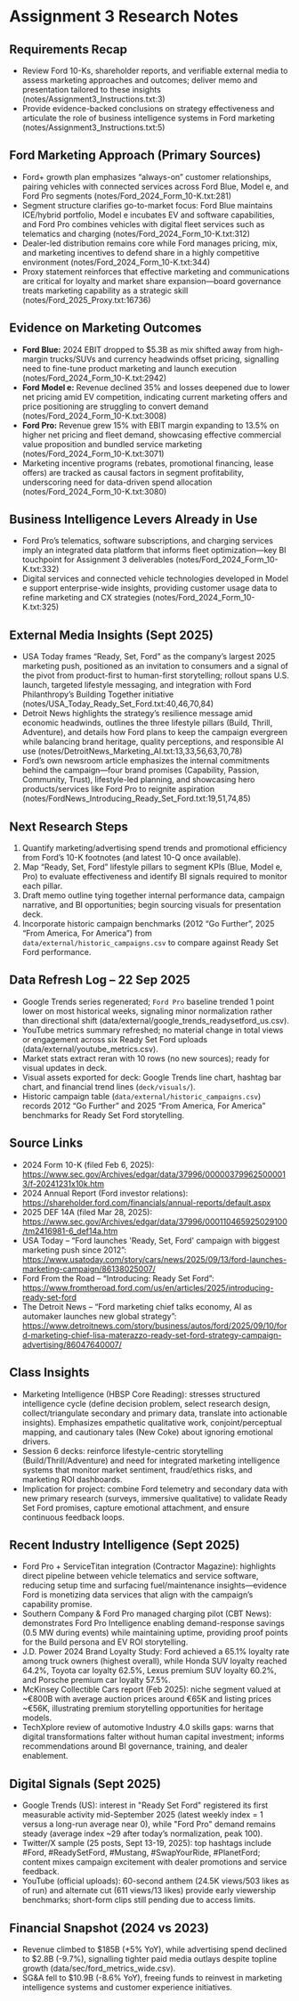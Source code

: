 # Assignment 3 Research Notes

## Requirements Recap
- Review Ford 10-Ks, shareholder reports, and verifiable external media to assess marketing approaches and outcomes; deliver memo and presentation tailored to these insights (notes/Assignment3_Instructions.txt:3)
- Provide evidence-backed conclusions on strategy effectiveness and articulate the role of business intelligence systems in Ford marketing (notes/Assignment3_Instructions.txt:5)

## Ford Marketing Approach (Primary Sources)
- Ford+ growth plan emphasizes “always-on” customer relationships, pairing vehicles with connected services across Ford Blue, Model e, and Ford Pro segments (notes/Ford_2024_Form_10-K.txt:281)
- Segment structure clarifies go-to-market focus: Ford Blue maintains ICE/hybrid portfolio, Model e incubates EV and software capabilities, and Ford Pro combines vehicles with digital fleet services such as telematics and charging (notes/Ford_2024_Form_10-K.txt:312)
- Dealer-led distribution remains core while Ford manages pricing, mix, and marketing incentives to defend share in a highly competitive environment (notes/Ford_2024_Form_10-K.txt:344)
- Proxy statement reinforces that effective marketing and communications are critical for loyalty and market share expansion—board governance treats marketing capability as a strategic skill (notes/Ford_2025_Proxy.txt:16736)

## Evidence on Marketing Outcomes
- **Ford Blue:** 2024 EBIT dropped to $5.3B as mix shifted away from high-margin trucks/SUVs and currency headwinds offset pricing, signalling need to fine-tune product marketing and launch execution (notes/Ford_2024_Form_10-K.txt:2942)
- **Ford Model e:** Revenue declined 35% and losses deepened due to lower net pricing amid EV competition, indicating current marketing offers and price positioning are struggling to convert demand (notes/Ford_2024_Form_10-K.txt:3008)
- **Ford Pro:** Revenue grew 15% with EBIT margin expanding to 13.5% on higher net pricing and fleet demand, showcasing effective commercial value proposition and bundled service marketing (notes/Ford_2024_Form_10-K.txt:3071)
- Marketing incentive programs (rebates, promotional financing, lease offers) are tracked as causal factors in segment profitability, underscoring need for data-driven spend allocation (notes/Ford_2024_Form_10-K.txt:3080)

## Business Intelligence Levers Already in Use
- Ford Pro’s telematics, software subscriptions, and charging services imply an integrated data platform that informs fleet optimization—key BI touchpoint for Assignment 3 deliverables (notes/Ford_2024_Form_10-K.txt:332)
- Digital services and connected vehicle technologies developed in Model e support enterprise-wide insights, providing customer usage data to refine marketing and CX strategies (notes/Ford_2024_Form_10-K.txt:325)

## External Media Insights (Sept 2025)
- USA Today frames “Ready, Set, Ford” as the company’s largest 2025 marketing push, positioned as an invitation to consumers and a signal of the pivot from product-first to human-first storytelling; rollout spans U.S. launch, targeted lifestyle messaging, and integration with Ford Philanthropy’s Building Together initiative (notes/USA_Today_Ready_Set_Ford.txt:40,46,70,84)
- Detroit News highlights the strategy’s resilience message amid economic headwinds, outlines the three lifestyle pillars (Build, Thrill, Adventure), and details how Ford plans to keep the campaign evergreen while balancing brand heritage, quality perceptions, and responsible AI use (notes/DetroitNews_Marketing_AI.txt:13,33,56,63,70,78)
- Ford’s own newsroom article emphasizes the internal commitments behind the campaign—four brand promises (Capability, Passion, Community, Trust), lifestyle-led planning, and showcasing hero products/services like Ford Pro to reignite aspiration (notes/FordNews_Introducing_Ready_Set_Ford.txt:19,51,74,85)

## Next Research Steps
1. Quantify marketing/advertising spend trends and promotional efficiency from Ford’s 10-K footnotes (and latest 10-Q once available).
2. Map “Ready, Set, Ford” lifestyle pillars to segment KPIs (Blue, Model e, Pro) to evaluate effectiveness and identify BI signals required to monitor each pillar.
3. Draft memo outline tying together internal performance data, campaign narrative, and BI opportunities; begin sourcing visuals for presentation deck.
4. Incorporate historic campaign benchmarks (2012 “Go Further”, 2025 “From America, For America”) from `data/external/historic_campaigns.csv` to compare against Ready Set Ford performance.

## Data Refresh Log – 22 Sep 2025
- Google Trends series regenerated; `Ford Pro` baseline trended 1 point lower on most historical weeks, signaling minor normalization rather than directional shift (data/external/google_trends_readysetford_us.csv).
- YouTube metrics summary refreshed; no material change in total views or engagement across six Ready Set Ford uploads (data/external/youtube_metrics.csv).
- Market stats extract reran with 10 rows (no new sources); ready for visual updates in deck.
- Visual assets exported for deck: Google Trends line chart, hashtag bar chart, and financial trend lines (`deck/visuals/`).
- Historic campaign table (`data/external/historic_campaigns.csv`) records 2012 “Go Further” and 2025 “From America, For America” benchmarks for Ready Set Ford storytelling.

## Source Links
- 2024 Form 10-K (filed Feb 6, 2025): https://www.sec.gov/Archives/edgar/data/37996/000003799625000013/f-20241231x10k.htm
- 2024 Annual Report (Ford investor relations): https://shareholder.ford.com/financials/annual-reports/default.aspx
- 2025 DEF 14A (filed Mar 28, 2025): https://www.sec.gov/Archives/edgar/data/37996/000110465925029100/tm2416981-6_def14a.htm
- USA Today – “Ford launches 'Ready, Set, Ford' campaign with biggest marketing push since 2012”: https://www.usatoday.com/story/cars/news/2025/09/13/ford-launches-marketing-campaign/86138025007/
- Ford From the Road – “Introducing: Ready Set Ford”: https://www.fromtheroad.ford.com/us/en/articles/2025/introducing-ready-set-ford
- The Detroit News – “Ford marketing chief talks economy, AI as automaker launches new global strategy”: https://www.detroitnews.com/story/business/autos/ford/2025/09/10/ford-marketing-chief-lisa-materazzo-ready-set-ford-strategy-campaign-advertising/86047640007/

## Class Insights
- Marketing Intelligence (HBSP Core Reading): stresses structured intelligence cycle (define decision problem, select research design, collect/triangulate secondary and primary data, translate into actionable insights). Emphasizes empathetic qualitative work, conjoint/perceptual mapping, and cautionary tales (New Coke) about ignoring emotional drivers.
- Session 6 decks: reinforce lifestyle-centric storytelling (Build/Thrill/Adventure) and need for integrated marketing intelligence systems that monitor market sentiment, fraud/ethics risks, and marketing ROI dashboards.
- Implication for project: combine Ford telemetry and secondary data with new primary research (surveys, immersive qualitative) to validate Ready Set Ford promises, capture emotional attachment, and ensure continuous feedback loops.

## Recent Industry Intelligence (Sept 2025)
- Ford Pro + ServiceTitan integration (Contractor Magazine): highlights direct pipeline between vehicle telematics and service software, reducing setup time and surfacing fuel/maintenance insights—evidence Ford is monetizing data services that align with the campaign’s capability promise.
- Southern Company & Ford Pro managed charging pilot (CBT News): demonstrates Ford Pro Intelligence enabling demand-response savings (0.5 MW during events) while maintaining uptime, providing proof points for the Build persona and EV ROI storytelling.
- J.D. Power 2024 Brand Loyalty Study: Ford achieved a 65.1% loyalty rate among truck owners (highest overall), while Honda SUV loyalty reached 64.2%, Toyota car loyalty 62.5%, Lexus premium SUV loyalty 60.2%, and Porsche premium car loyalty 57.5%.
- McKinsey Collectible Cars report (Feb 2025): niche segment valued at ~€800B with average auction prices around €65K and listing prices ~€56K, illustrating premium storytelling opportunities for heritage models.
- TechXplore review of automotive Industry 4.0 skills gaps: warns that digital transformations falter without human capital investment; informs recommendations around BI governance, training, and dealer enablement.

## Digital Signals (Sept 2025)
- Google Trends (US): interest in "Ready Set Ford" registered its first measurable activity mid-September 2025 (latest weekly index = 1 versus a long-run average near 0), while "Ford Pro" demand remains steady (average index ~29 after today’s normalization, peak 100).
- Twitter/X sample (25 posts, Sept 13-19, 2025): top hashtags include #Ford, #ReadySetFord, #Mustang, #SwapYourRide, #PlanetFord; content mixes campaign excitement with dealer promotions and service feedback.
- YouTube (official uploads): 60-second anthem (24.5K views/503 likes as of run) and alternate cut (611 views/13 likes) provide early viewership benchmarks; short-form clips still pending due to access limits.

## Financial Snapshot (2024 vs 2023)
- Revenue climbed to $185B (+5% YoY), while advertising spend declined to $2.8B (-9.7%), signalling tighter paid media outlays despite topline growth (data/sec/ford_metrics_wide.csv).
- SG&A fell to $10.9B (-8.6% YoY), freeing funds to reinvest in marketing intelligence systems and customer experience initiatives.
